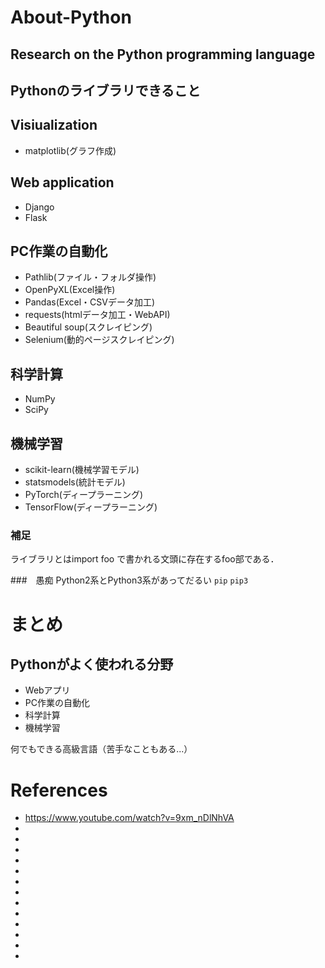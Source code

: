 # About-Python
## Research on the Python programming language
## Pythonのライブラリできること

## Visiualization
* matplotlib(グラフ作成)

## Web application
* Django
* Flask

## PC作業の自動化
* Pathlib(ファイル・フォルダ操作)
* OpenPyXL(Excel操作)
* Pandas(Excel・CSVデータ加工)
* requests(htmlデータ加工・WebAPI)
* Beautiful soup(スクレイピング)
* Selenium(動的ページスクレイピング)
## 科学計算
* NumPy
* SciPy

## 機械学習
* scikit-learn(機械学習モデル)
* statsmodels(統計モデル)
* PyTorch(ディープラーニング)
* TensorFlow(ディープラーニング)

### 補足
ライブラリとはimport foo で書かれる文頭に存在するfoo部である．

###　愚痴
Python2系とPython3系があってだるい
```pip```
```pip3```

# まとめ
## Pythonがよく使われる分野
* Webアプリ
* PC作業の自動化
* 科学計算
* 機械学習

何でもできる高級言語（苦手なこともある...）

# References
* https://www.youtube.com/watch?v=9xm_nDlNhVA
* 
* 
* 
* 
* 
* 
* 
* 
* 
* 
* 
* 
* 